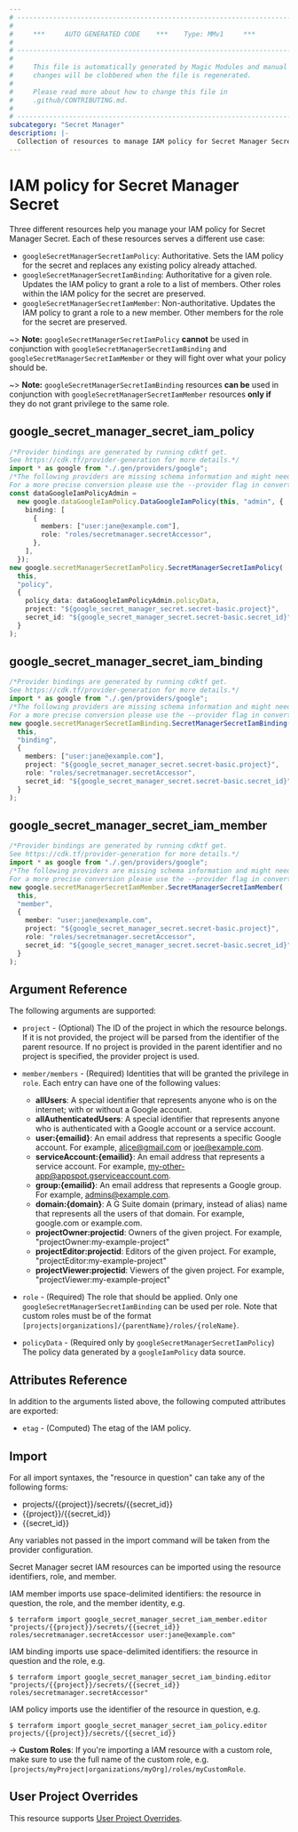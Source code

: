 ```yaml
---
# ----------------------------------------------------------------------------
#
#     ***     AUTO GENERATED CODE    ***    Type: MMv1     ***
#
# ----------------------------------------------------------------------------
#
#     This file is automatically generated by Magic Modules and manual
#     changes will be clobbered when the file is regenerated.
#
#     Please read more about how to change this file in
#     .github/CONTRIBUTING.md.
#
# ----------------------------------------------------------------------------
subcategory: "Secret Manager"
description: |-
  Collection of resources to manage IAM policy for Secret Manager Secret
---
```


# IAM policy for Secret Manager Secret

Three different resources help you manage your IAM policy for Secret Manager Secret. Each of these resources serves a different use case:

* `googleSecretManagerSecretIamPolicy`: Authoritative. Sets the IAM policy for the secret and replaces any existing policy already attached.
* `googleSecretManagerSecretIamBinding`: Authoritative for a given role. Updates the IAM policy to grant a role to a list of members. Other roles within the IAM policy for the secret are preserved.
* `googleSecretManagerSecretIamMember`: Non-authoritative. Updates the IAM policy to grant a role to a new member. Other members for the role for the secret are preserved.

\~> **Note:** `googleSecretManagerSecretIamPolicy` **cannot** be used in conjunction with `googleSecretManagerSecretIamBinding` and `googleSecretManagerSecretIamMember` or they will fight over what your policy should be.

\~> **Note:** `googleSecretManagerSecretIamBinding` resources **can be** used in conjunction with `googleSecretManagerSecretIamMember` resources **only if** they do not grant privilege to the same role.

## google\_secret\_manager\_secret\_iam\_policy

```typescript
/*Provider bindings are generated by running cdktf get.
See https://cdk.tf/provider-generation for more details.*/
import * as google from "./.gen/providers/google";
/*The following providers are missing schema information and might need manual adjustments to synthesize correctly: google.
For a more precise conversion please use the --provider flag in convert.*/
const dataGoogleIamPolicyAdmin =
  new google.dataGoogleIamPolicy.DataGoogleIamPolicy(this, "admin", {
    binding: [
      {
        members: ["user:jane@example.com"],
        role: "roles/secretmanager.secretAccessor",
      },
    ],
  });
new google.secretManagerSecretIamPolicy.SecretManagerSecretIamPolicy(
  this,
  "policy",
  {
    policy_data: dataGoogleIamPolicyAdmin.policyData,
    project: "${google_secret_manager_secret.secret-basic.project}",
    secret_id: "${google_secret_manager_secret.secret-basic.secret_id}",
  }
);

```

## google\_secret\_manager\_secret\_iam\_binding

```typescript
/*Provider bindings are generated by running cdktf get.
See https://cdk.tf/provider-generation for more details.*/
import * as google from "./.gen/providers/google";
/*The following providers are missing schema information and might need manual adjustments to synthesize correctly: google.
For a more precise conversion please use the --provider flag in convert.*/
new google.secretManagerSecretIamBinding.SecretManagerSecretIamBinding(
  this,
  "binding",
  {
    members: ["user:jane@example.com"],
    project: "${google_secret_manager_secret.secret-basic.project}",
    role: "roles/secretmanager.secretAccessor",
    secret_id: "${google_secret_manager_secret.secret-basic.secret_id}",
  }
);

```

## google\_secret\_manager\_secret\_iam\_member

```typescript
/*Provider bindings are generated by running cdktf get.
See https://cdk.tf/provider-generation for more details.*/
import * as google from "./.gen/providers/google";
/*The following providers are missing schema information and might need manual adjustments to synthesize correctly: google.
For a more precise conversion please use the --provider flag in convert.*/
new google.secretManagerSecretIamMember.SecretManagerSecretIamMember(
  this,
  "member",
  {
    member: "user:jane@example.com",
    project: "${google_secret_manager_secret.secret-basic.project}",
    role: "roles/secretmanager.secretAccessor",
    secret_id: "${google_secret_manager_secret.secret-basic.secret_id}",
  }
);

```

## Argument Reference

The following arguments are supported:

*   `project` - (Optional) The ID of the project in which the resource belongs.
    If it is not provided, the project will be parsed from the identifier of the parent resource. If no project is provided in the parent identifier and no project is specified, the provider project is used.

*   `member/members` - (Required) Identities that will be granted the privilege in `role`.
    Each entry can have one of the following values:
    * **allUsers**: A special identifier that represents anyone who is on the internet; with or without a Google account.
    * **allAuthenticatedUsers**: A special identifier that represents anyone who is authenticated with a Google account or a service account.
    * **user:{emailid}**: An email address that represents a specific Google account. For example, alice@gmail.com or joe@example.com.
    * **serviceAccount:{emailid}**: An email address that represents a service account. For example, my-other-app@appspot.gserviceaccount.com.
    * **group:{emailid}**: An email address that represents a Google group. For example, admins@example.com.
    * **domain:{domain}**: A G Suite domain (primary, instead of alias) name that represents all the users of that domain. For example, google.com or example.com.
    * **projectOwner:projectid**: Owners of the given project. For example, "projectOwner:my-example-project"
    * **projectEditor:projectid**: Editors of the given project. For example, "projectEditor:my-example-project"
    * **projectViewer:projectid**: Viewers of the given project. For example, "projectViewer:my-example-project"

*   `role` - (Required) The role that should be applied. Only one
    `googleSecretManagerSecretIamBinding` can be used per role. Note that custom roles must be of the format
    `[projects|organizations]/{parentName}/roles/{roleName}`.

*   `policyData` - (Required only by `googleSecretManagerSecretIamPolicy`) The policy data generated by
    a `googleIamPolicy` data source.

## Attributes Reference

In addition to the arguments listed above, the following computed attributes are
exported:

* `etag` - (Computed) The etag of the IAM policy.

## Import

For all import syntaxes, the "resource in question" can take any of the following forms:

* projects/{{project}}/secrets/{{secret\_id}}
* {{project}}/{{secret\_id}}
* {{secret\_id}}

Any variables not passed in the import command will be taken from the provider configuration.

Secret Manager secret IAM resources can be imported using the resource identifiers, role, and member.

IAM member imports use space-delimited identifiers: the resource in question, the role, and the member identity, e.g.

```console
$ terraform import google_secret_manager_secret_iam_member.editor "projects/{{project}}/secrets/{{secret_id}} roles/secretmanager.secretAccessor user:jane@example.com"
```

IAM binding imports use space-delimited identifiers: the resource in question and the role, e.g.

```console
$ terraform import google_secret_manager_secret_iam_binding.editor "projects/{{project}}/secrets/{{secret_id}} roles/secretmanager.secretAccessor"
```

IAM policy imports use the identifier of the resource in question, e.g.

```console
$ terraform import google_secret_manager_secret_iam_policy.editor projects/{{project}}/secrets/{{secret_id}}
```

\-> **Custom Roles**: If you're importing a IAM resource with a custom role, make sure to use the
full name of the custom role, e.g. `[projects/myProject|organizations/myOrg]/roles/myCustomRole`.

## User Project Overrides

This resource supports [User Project Overrides](https://registry.terraform.io/providers/hashicorp/google/latest/docs/guides/provider_reference#user_project_override).
